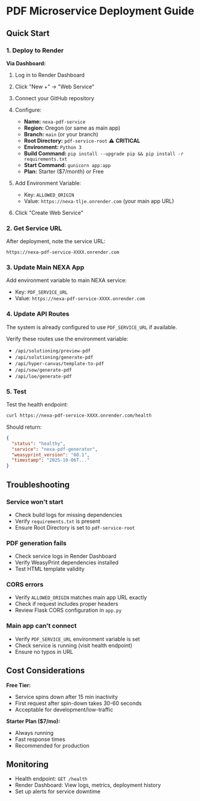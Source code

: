 # PDF Microservice Deployment Guide

## Quick Start

### 1. Deploy to Render

**Via Dashboard:**
1. Log in to Render Dashboard
2. Click "New +" → "Web Service"
3. Connect your GitHub repository
4. Configure:
   - **Name:** `nexa-pdf-service`
   - **Region:** Oregon (or same as main app)
   - **Branch:** `main` (or your branch)
   - **Root Directory:** `pdf-service-root` ⚠️ **CRITICAL**
   - **Environment:** `Python 3`
   - **Build Command:** `pip install --upgrade pip && pip install -r requirements.txt`
   - **Start Command:** `gunicorn app:app`
   - **Plan:** Starter ($7/month) or Free

5. Add Environment Variable:
   - Key: `ALLOWED_ORIGIN`
   - Value: `https://nexa-tlje.onrender.com` (your main app URL)

6. Click "Create Web Service"

### 2. Get Service URL

After deployment, note the service URL:
```
https://nexa-pdf-service-XXXX.onrender.com
```

### 3. Update Main NEXA App

Add environment variable to main NEXA service:
- Key: `PDF_SERVICE_URL`
- Value: `https://nexa-pdf-service-XXXX.onrender.com`

### 4. Update API Routes

The system is already configured to use `PDF_SERVICE_URL` if available.

Verify these routes use the environment variable:
- `/api/solutioning/preview-pdf`
- `/api/solutioning/generate-pdf`
- `/api/hyper-canvas/template-to-pdf`
- `/api/sow/generate-pdf`
- `/api/loe/generate-pdf`

### 5. Test

Test the health endpoint:
```bash
curl https://nexa-pdf-service-XXXX.onrender.com/health
```

Should return:
```json
{
  "status": "healthy",
  "service": "nexa-pdf-generator",
  "weasyprint_version": "60.1",
  "timestamp": "2025-10-06T..."
}
```

## Troubleshooting

### Service won't start
- Check build logs for missing dependencies
- Verify `requirements.txt` is present
- Ensure Root Directory is set to `pdf-service-root`

### PDF generation fails
- Check service logs in Render Dashboard
- Verify WeasyPrint dependencies installed
- Test HTML template validity

### CORS errors
- Verify `ALLOWED_ORIGIN` matches main app URL exactly
- Check if request includes proper headers
- Review Flask CORS configuration in `app.py`

### Main app can't connect
- Verify `PDF_SERVICE_URL` environment variable is set
- Check service is running (visit health endpoint)
- Ensure no typos in URL

## Cost Considerations

**Free Tier:**
- Service spins down after 15 min inactivity
- First request after spin-down takes 30-60 seconds
- Acceptable for development/low-traffic

**Starter Plan ($7/mo):**
- Always running
- Fast response times
- Recommended for production

## Monitoring

- Health endpoint: `GET /health`
- Render Dashboard: View logs, metrics, deployment history
- Set up alerts for service downtime

